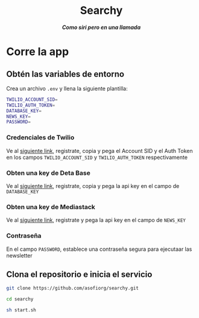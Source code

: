 <div align="center">

# Searchy

**_Como siri pero en una llamada_**

</div>

# Corre la app

## Obtén las variables de entorno

Crea un archivo `.env` y llena la siguiente plantilla:

```sh
TWILIO_ACCOUNT_SID=
TWILIO_AUTH_TOKEN=
DATABASE_KEY=
NEWS_KEY=
PASSWORD=
```

### Credenciales de Twilio

Ve al [siguiente link](https://console.twilio.com/?frameUrl=/console), registrate, copia y pega el Account SID y el Auth Token en los campos `TWILIO_ACCOUNT_SID` y `TWILIO_AUTH_TOKEN` respectivamente

### Obten una key de Deta Base

Ve al [siguiente link](https://web.deta.sh/), registrate, copia y pega la api key en el campo de `DATABASE_KEY`

### Obten una key de Mediastack

Ve al [siguiente link](https://mediastack.com/signup/free), registrate y pega la api key en el campo de `NEWS_KEY`

### Contraseña

En el campo `PASSWORD`, establece una contraseña segura para ejecutaar las newsletter

## Clona el repositorio e inicia el servicio

```sh
git clone https://github.com/asofiorg/searchy.git

cd searchy

sh start.sh
```
